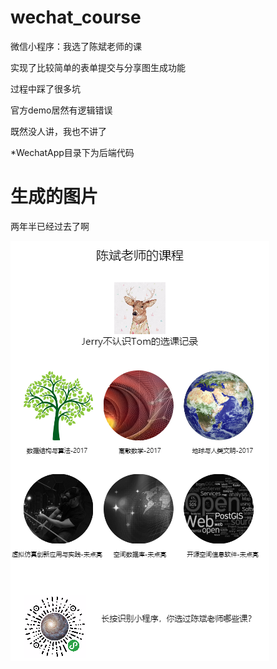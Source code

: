 # wechat_course
微信小程序：我选了陈斌老师的课

实现了比较简单的表单提交与分享图生成功能

过程中踩了很多坑

官方demo居然有逻辑错误

既然没人讲，我也不讲了

*WechatApp目录下为后端代码

# 生成的图片

两年半已经过去了啊

![share](https://raw.githubusercontent.com/troubadour-hell/wechat_course/master/image/share.png)

